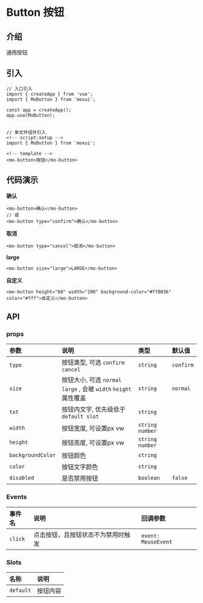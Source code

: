# Button 按钮

## 介绍
通用按钮

## 引入
```
// 入口引入
import { createApp } from 'vue';
import { MoButton } from 'moxui';

const app = createApp();
app.use(MoButton);


// 单文件组件引入
<!-- script:setup -->
import { MoButton } from 'moxui';

<!-- template -->
<mo-button>按钮</mo-button>
```

## 代码演示
**确认**
```
<mo-button>确认</mo-button>
// 或
<mo-button type="confirm">确认</mo-button>
```
**取消**
```
<mo-button type="cancel">取消</mo-button>
```
**large**
```
<mo-button size="large">LARGE</mo-button>
```
**自定义**
```
<mo-button height="60" width="200" background-color="#ff0036" color="#fff">自定义</mo-button>
```
## API

### props
| 参数 | 说明	| 类型 | 默认值 |
| :--- | :--- | :--- | :--- |
| ```type``` | 按钮类型, 可选 ```confirm``` ```cancel``` | ```string``` | ```confirm``` |
| ```size``` | 按钮大小, 可选 ```normal``` ```large``` , 会被 ```width``` ```height``` 属性覆盖 | ```string``` | ```normal``` |
| ```txt``` | 按钮内文字, 优先级低于 ```default slot``` | ```string``` |  |
| ```width``` | 按钮宽度, 可设置px vw | ```string```  ```number```  |  |
| ```height``` | 按钮高度, 可设置px vw | ```string```  ```number``` |  |
| ```backgroundColor``` | 按钮颜色 | ```string``` |  |
| ```color``` | 按钮文字颜色 | ```string``` |  |
| ```disabled``` | 是否禁用按钮 | ```boolean``` | ```false``` |

### Events
| 事件名 | 说明 | 回调参数 |
| :--- | :--- | :--- |
| ```click``` | 点击按钮，且按钮状态不为禁用时触发 | 	```event: MouseEvent``` |

### Slots
| 名称 | 说明 |
| :--- | :--- |
| ```default``` | 按钮内容 |
